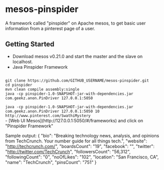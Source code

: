 mesos-pinspider
===============

A framework called "pinspider" on Apache mesos, to get basic user information
from a pinterest page of a user.

Getting Started
---------------

- Download mesos v0.21.0 and start the master and the slave on localhost.
- Java Pinspider Framework
<code>
git clone https://github.com/GITHUB_USERNAME/mesos-pinspider.git
cd pinspider
mvn clean compile assembly:single
java -cp pinspider-1.0-SNAPSHOT-jar-with-dependencies.jar com.geekz.anon.PinDriver 127.0.0.1:5050 
<or>
java -cp pinspider-1.0-SNAPSHOT-jar-with-dependencies.jar com.geekz.anon.PinDriver 127.0.0.1:5050 10 http://www.pinterest.com/SwathiMystery
</code>
- [Web UI Mesos](http://127.0.0.1:5050/#/frameworks) and click on "Pinspider Framework"

Sample output:
{
  "bio": "Breaking technology news, analysis, and opinions from TechCrunch. Your number guide for all things tech.",
  "website": "http://techcrunch.com/",
  "boardsCount": "19",
  "facebook": "",
  "twitter": "http://twitter.com/TechCrunch",
  "followersCount": "56,312",
  "followingCount": "0",
  "noOfLikes": "102",
  "location": "San Francisco, CA",
  "name": "TechCrunch",
  "pinsCount": "751"
}
